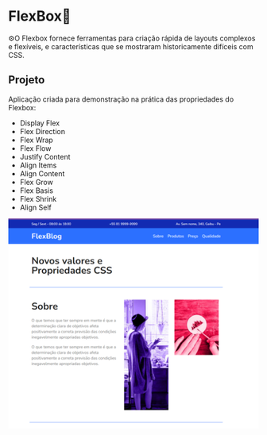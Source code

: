 # FlexBox🔗

⚙️O Flexbox fornece ferramentas para criação rápida de layouts complexos e flexíveis, e características que se mostraram historicamente difíceis com CSS.

## Projeto

Aplicação criada para demonstração na prática das propriedades do Flexbox:

- Display Flex
- Flex Direction
- Flex Wrap
- Flex Flow
- Justify Content
- Align Items
- Align Content
- Flex Grow
- Flex Basis
- Flex Shrink
- Align Self 

![Flexblog Caoa](/assets/flexblo-capa.png "FlexBlog Capa")